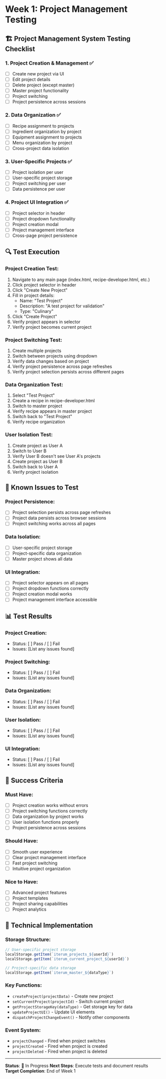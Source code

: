 # Week 1: Project Management Testing

## 🏗️ **Project Management System Testing Checklist**

### **1. Project Creation & Management** ✅
- [ ] Create new project via UI
- [ ] Edit project details
- [ ] Delete project (except master)
- [ ] Master project functionality
- [ ] Project switching
- [ ] Project persistence across sessions

### **2. Data Organization** ✅
- [ ] Recipe assignment to projects
- [ ] Ingredient organization by project
- [ ] Equipment assignment to projects
- [ ] Menu organization by project
- [ ] Cross-project data isolation

### **3. User-Specific Projects** ✅
- [ ] Project isolation per user
- [ ] User-specific project storage
- [ ] Project switching per user
- [ ] Data persistence per user

### **4. Project UI Integration** ✅
- [ ] Project selector in header
- [ ] Project dropdown functionality
- [ ] Project creation modal
- [ ] Project management interface
- [ ] Cross-page project persistence

## 🔍 **Test Execution**

### **Project Creation Test:**
1. Navigate to any main page (index.html, recipe-developer.html, etc.)
2. Click project selector in header
3. Click "Create New Project"
4. Fill in project details:
   - Name: "Test Project"
   - Description: "A test project for validation"
   - Type: "Culinary"
5. Click "Create Project"
6. Verify project appears in selector
7. Verify project becomes current project

### **Project Switching Test:**
1. Create multiple projects
2. Switch between projects using dropdown
3. Verify data changes based on project
4. Verify project persistence across page refreshes
5. Verify project selection persists across different pages

### **Data Organization Test:**
1. Select "Test Project"
2. Create a recipe in recipe-developer.html
3. Switch to master project
4. Verify recipe appears in master project
5. Switch back to "Test Project"
6. Verify recipe organization

### **User Isolation Test:**
1. Create project as User A
2. Switch to User B
3. Verify User B doesn't see User A's projects
4. Create project as User B
5. Switch back to User A
6. Verify project isolation

## 🚨 **Known Issues to Test**

### **Project Persistence:**
- [ ] Project selection persists across page refreshes
- [ ] Project data persists across browser sessions
- [ ] Project switching works across all pages

### **Data Isolation:**
- [ ] User-specific project storage
- [ ] Project-specific data organization
- [ ] Master project shows all data

### **UI Integration:**
- [ ] Project selector appears on all pages
- [ ] Project dropdown functions correctly
- [ ] Project creation modal works
- [ ] Project management interface accessible

## 📊 **Test Results**

### **Project Creation:**
- Status: [ ] Pass / [ ] Fail
- Issues: [List any issues found]

### **Project Switching:**
- Status: [ ] Pass / [ ] Fail
- Issues: [List any issues found]

### **Data Organization:**
- Status: [ ] Pass / [ ] Fail
- Issues: [List any issues found]

### **User Isolation:**
- Status: [ ] Pass / [ ] Fail
- Issues: [List any issues found]

### **UI Integration:**
- Status: [ ] Pass / [ ] Fail
- Issues: [List any issues found]

## 🎯 **Success Criteria**

### **Must Have:**
- [ ] Project creation works without errors
- [ ] Project switching functions correctly
- [ ] Data organization by project works
- [ ] User isolation functions properly
- [ ] Project persistence across sessions

### **Should Have:**
- [ ] Smooth user experience
- [ ] Clear project management interface
- [ ] Fast project switching
- [ ] Intuitive project organization

### **Nice to Have:**
- [ ] Advanced project features
- [ ] Project templates
- [ ] Project sharing capabilities
- [ ] Project analytics

## 🔧 **Technical Implementation**

### **Storage Structure:**
```javascript
// User-specific project storage
localStorage.getItem(`iterum_projects_${userId}`)
localStorage.getItem(`iterum_current_project_${userId}`)

// Project-specific data storage
localStorage.getItem(`iterum_master_${dataType}`)
```

### **Key Functions:**
- `createProject(projectData)` - Create new project
- `setCurrentProject(projectId)` - Switch current project
- `getProjectStorageKey(dataType)` - Get storage key for data
- `updateProjectUI()` - Update UI elements
- `dispatchProjectChangeEvent()` - Notify other components

### **Event System:**
- `projectChanged` - Fired when project switches
- `projectCreated` - Fired when project is created
- `projectDeleted` - Fired when project is deleted

---

**Status**: 🔄 In Progress
**Next Steps**: Execute tests and document results
**Target Completion**: End of Week 1
